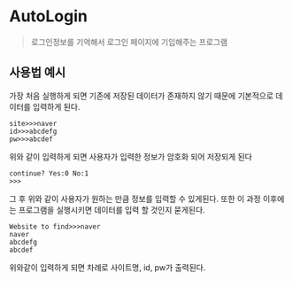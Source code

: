 # AutoLogin
>로그인정보를 기억해서 로그인 페이지에 기입해주는 프로그램
## 사용법 예시
가장 처음 실행하게 되면 기존에 저장된 데이터가 존재하지 않기 때문에 기본적으로 데이터를 입력하게 된다.
```
site>>>naver
id>>>abcdefg
pw>>>abcdef
```
위와 같이 입력하게 되면 사용자가 입력한 정보가 암호화 되어 저장되게 된다

```
continue? Yes:0 No:1
>>>
```
그 후 위와 같이 사용자가 원하는 만큼 정보를 입력할 수 있게된다. 또한 이 과정 이후에는 프로그램을 실행시키면 데이터를 입력 할 것인지 묻게된다.

```
Website to find>>>naver
naver
abcdefg
abcdef
```
위와같이 입력하게 되면 차례로 사이트명, id, pw가 출력된다.
